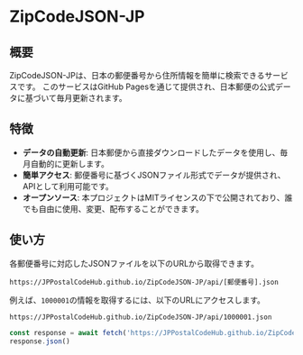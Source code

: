 # ZipCodeJSON-JP

## 概要
ZipCodeJSON-JPは、日本の郵便番号から住所情報を簡単に検索できるサービスです。
このサービスはGitHub Pagesを通じて提供され、日本郵便の公式データに基づいて毎月更新されます。

## 特徴
- **データの自動更新**: 日本郵便から直接ダウンロードしたデータを使用し、毎月自動的に更新します。
- **簡単アクセス**: 郵便番号に基づくJSONファイル形式でデータが提供され、APIとして利用可能です。
- **オープンソース**: 本プロジェクトはMITライセンスの下で公開されており、誰でも自由に使用、変更、配布することができます。

## 使い方

各郵便番号に対応したJSONファイルを以下のURLから取得できます。

```
https://JPPostalCodeHub.github.io/ZipCodeJSON-JP/api/[郵便番号].json
```


例えば、`1000001`の情報を取得するには、以下のURLにアクセスします。

```
https://JPPostalCodeHub.github.io/ZipCodeJSON-JP/api/1000001.json
```

```Javascript
const response = await fetch('https://JPPostalCodeHub.github.io/ZipCodeJSON-JP/1000001.json')
response.json()
```
